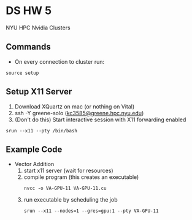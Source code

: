 # DS HW 5

NYU HPC Nvidia Clusters

## Commands
- On every connection to cluster run:
```
source setup
```

## Setup X11 Server
1. Download XQuartz on mac (or nothing on Vital)
2. ssh -Y greene-solo (kc3585@greene.hpc.nyu.edu)
3. (Don't do this) Start interactive session with X11 forwarding enabled
```
srun --x11 --pty /bin/bash
```

## Example Code
- Vector Addition
  1. start x11 server (wait for resources)
  2. compile program (this creates an executable)
      ```
      nvcc -o VA-GPU-11 VA-GPU-11.cu
      ```
  3. run executable by scheduling the job
      ```
      srun --x11 --nodes=1 --gres=gpu:1 --pty VA-GPU-11
      ```
